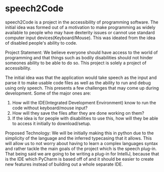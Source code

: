 # speech2Code

speech2Code is a project in the accessibility of programming software. The initial idea was formed out of a motivation to make programming as widely available to people who may have dexterity issues or cannot use standard computer input devices(Keyboard/Mouse). This was ideated from the idea of disabled people's ability to code.

Project Statement:
We believe everyone should have access to the world of programming and that things such as bodily disabilities should not hinder someones ability to be able to do so. This project is solely a project of accessibility.

The initial idea was that the application would take speech as the input and parse it to make usable code files as well as the ability to run and debug using only speech. This presents a few challenges that may come up during development. Some of the major ones are:

1. How will the IDE(Integrated Development Environment) know to run the code without keyboard/mouse input?
2. How will they save the files after they are done working on them?
3. If the idea is for people with disabilities to use this, how will they be able to access it initially to download/setup.

Proposed Technology:
We will be initially making this in python due to the simplicity of the language and the inferred typecasing that it allows. This will allow us to not worry about having to learn a complex languages syntax and rather tackle the main goals of the project which is the speech plug-in. That being said we are going to be writing a plug-in for IntelliJ, because that is the IDE which PyCharm is based off of and it should be easier to create new features instead of building out a whole separate IDE.

